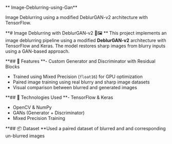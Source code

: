 ** Image-Deblurring-using-Gan**

Image Deblurring using a modified DeblurGAN-v2 architecture with TensorFlow.


**# Image Deblurring with DeblurGAN-v2 🧠🖼️
**
This project implements an image deblurring pipeline using a modified **DeblurGAN-v2** architecture with TensorFlow and Keras. The model restores sharp images from blurry inputs using a GAN-based approach.

**## 🚀 Features
**- Custom Generator and Discriminator with Residual Blocks
- Trained using Mixed Precision (`float16`) for GPU optimization
- Paired image training using real blurry and sharp image datasets
- Visual comparison between blurred and generated images

**## 🧰 Technologies Used
**- TensorFlow & Keras
- OpenCV & NumPy
- GANs (Generator + Discriminator)
- Mixed Precision Training

**## 📦 Dataset
**Used a paired dataset of blurred and and corresponding un-blurred images
